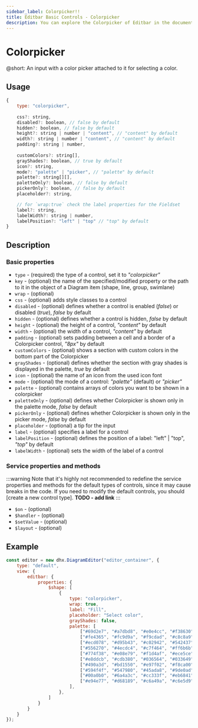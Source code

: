 ```yaml
---
sidebar_label: Colorpicker!!
title: Editbar Basic Controls - Colorpicker 
description: You can explore the Colorpicker of Editbar in the documentation of the the DHTMLX JavaScript Diagram library. Browse developer guides and API reference, try out code examples and live demos, and download a free 30-day evaluation version of DHTMLX Suite.
---
```


# Colorpicker

@short: An input with a color picker attached to it for selecting a color.

## Usage

~~~js
{
    type: "colorpicker",
    
    css?: string,
    disabled?: boolean, // false by default
    hidden?: boolean, // false by default
    height?: string | number | "content", // "content" by default
    width?: string | number | "content", // "content" by default
    padding?: string | number,
    
    customColors?: string[],
    grayShades?: boolean, // true by default
    icon?: string,
    mode?: "palette" | "picker", // "palette" by default
    palette?: string[][],
    paletteOnly?: boolean, // false by default
    pickerOnly?: boolean, // false by default
    placeholder?: string,

    // for `wrap:true` check the label properties for the Fieldset
    label?: string,
    labelWidth?: string | number,
    labelPosition?: "left" | "top" // "top" by default
}
~~~

## Description

### Basic properties

- `type` - (required) the type of a control, set it to *"colorpicker"*
- `key` - (optional) the name of the specified/modified property or the path to it in the object of a Diagram item (shape, line, group, swimlane)
- `wrap` - (optional)
- `css` - (optional) adds style classes to a control
- `disabled` - (optional) defines whether a control is enabled (*false*) or disabled (*true*), *false* by default
- `hidden` - (optional) defines whether a control is hidden, *false* by default
- `height` - (optional) the height of a control, *"content"* by default
- `width` - (optional) the width of a control, *"content"* by default
- `padding` - (optional) sets padding between a cell and a border of a Colorpicker control, *"8px"* by default
- `customColors` - (optional) shows a section with custom colors in the bottom part of the Colorpicker
- `grayShades` - (optional) defines whether the section with gray shades is displayed in the palette, *true* by default
- `icon` - (optional) the name of an icon from the used icon font
- `mode` - (optional) the mode of a control: *"palette"* (default) or *"picker"*
- `palette` - (optional) contains arrays of colors you want to be shown in a colorpicker
- `paletteOnly` - (optional) defines whether Colorpicker is shown only in the palette mode, *false* by default
- `pickerOnly` - (optional) defines whether Colorpicker is shown only in the picker mode, *false* by default
- `placeholder` - (optional) a tip for the input
- `label` - (optional) specifies a label for a control
- `labelPosition` - (optional) defines the position of a label: "left" | "top", *"top"* by default
- `labelWidth` - (optional) sets the width of the label of a control

### Service properties and methods

:::warning
Note that it's highly not recommended to redefine the service properties and methods for the default types of controls, since it may cause breaks in the code. If you need to modify the default controls, you should [create a new control type]. **TODO - add link**
:::

- `$on` - (optional)
- `$handler` - (optional)
- `$setValue` - (optional)
- `$layout` - (optional)

## Example

~~~js {7-25}
const editor = new dhx.DiagramEditor("editor_container", {
    type: "default",
    view: {
        editbar: {
            properties: {
                $shape: [
                    {
                        type: "colorpicker",
                        wrap: true,
                        label: "Fill",
                        placeholder: "Select color",
                        grayShades: false,
                        palette: [
                            ["#69d2e7", "#a7dbd8", "#e0e4cc", "#f38630", "#fa6900", "#7fc7af", "#dad8a7"],
                            ["#fe4365", "#fc9d9a", "#f9cdad", "#c8c8a9", "#83af9b", "#948c75", "#d5ded9"],
                            ["#ecd078", "#d95b43", "#c02942", "#542437", "#53777a", "#cbe86b", "#f2e9e1"],
                            ["#556270", "#4ecdc4", "#c7f464", "#ff6b6b", "#c44d58", "#dce9be", "#555152"],
                            ["#774f38", "#e08e79", "#f1d4af", "#ece5ce", "#c5e0dc", "#005f6b", "#008c9e"],
                            ["#e8ddcb", "#cdb380", "#036564", "#033649", "#031634", "#73626e", "#b38184"],
                            ["#490a3d", "#bd1550", "#e97f02", "#f8ca00", "#8a9b0f", "#fc913a", "#f9d423"],
                            ["#594f4f", "#547980", "#45ada8", "#9de0ad", "#e5fcc2", "#fecea8", "#ff847c"],
                            ["#00a0b0", "#6a4a3c", "#cc333f", "#eb6841", "#edc951", "#80bca3", "#f6f7bd"],
                            ["#e94e77", "#d68189", "#c6a49a", "#c6e5d9", "#f4ead5", "#40c0cb", "#f9f2e7"]
                        ],
                    },
                ]
            }
        }
    }
});
~~~